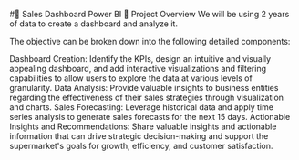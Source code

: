 #🎯 Sales Dashboard Power BI
📝 Project Overview
We will be using 2 years of data to create a dashboard and analyze it.

The objective can be broken down into the following detailed components:

Dashboard Creation: Identify the KPIs, design an intuitive and visually appealing dashboard, and add interactive visualizations and filtering capabilities to allow users to explore the data at various levels of granularity.
Data Analysis: Provide valuable insights to business entities regarding the effectiveness of their sales strategies through visualization and charts.
Sales Forecasting: Leverage historical data and apply time series analysis to generate sales forecasts for the next 15 days.
Actionable Insights and Recommendations: Share valuable insights and actionable information that can drive strategic decision-making and support the supermarket's goals for growth, efficiency, and customer satisfaction.
